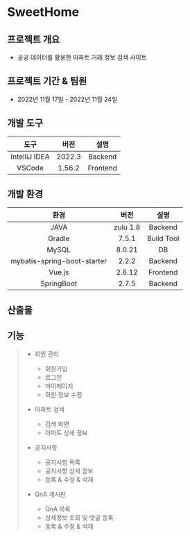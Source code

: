 # SweetHome

## 프로젝트 개요

- 공공 데이터를 활용한 아파트 거래 정보 검색 사이트

## 프로젝트 기간 & 팀원

- 2022년 11월 17일 - 2022년 11월 24일

## 개발 도구

|     도구      |  버전  |   설명   |
| :-----------: | :----: | :------: |
| IntelliJ IDEA | 2022.3 | Backend  |
|    VSCode     | 1.56.2 | Frontend |

## 개발 환경

|    환경    |   버전   |   설명   |
| :--------: | :------: | :------: |
| JAVA | zulu 1.8 | Backend |
| Gradle | 7.5.1 | Build Tool |
| MySQL | 8.0.21 | DB |
| mybatis-spring-boot-starter | 2.2.2 | Backend |
| Vue.js | 2.6.12 | Frontend |
| SpringBoot | 2.7.5 | Backend |

## 산출물



## 기능

> - 회원 관리
>
>   - 회원가입
>   - 로그인
>   - 마이페이지
>   - 회원 정보 수정
>
> - 아파트 검색
>
>   - 검색 화면
>   - 아파트 상세 정보
>
> - 공지사항
>
>   - 공지사항 목록
>   - 공지사항 상세 정보
>   - 등록 & 수정 & 삭제
>
> - QnA 게시판
>   - QnA 목록
>   - 상세정보 조회 및 댓글 등록
>   - 등록 & 수정 & 삭제
